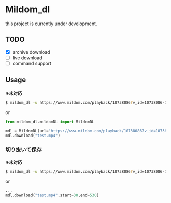 # Mildom_dl

this project is currently under development.


## TODO
- [x] archive download
- [ ] live download
- [ ] command support

## Usage

**※未対応**
```bash
$ mildom_dl -u https://www.mildom.com/playback/10738086?v_id=10738086-1598025891 -o out.mp4
```

or 

```py
from mildom_dl.mildomDL import MildomDL

mdl = MildomDL(url="https://www.mildom.com/playback/10738086?v_id=10738086-1598025891")
mdl.download("test.mp4")
```

### 切り抜いて保存

**※未対応**
```bash
$ mildom_dl -u https://www.mildom.com/playback/10738086?v_id=10738086-1598025891 -s 30 -e 530 -o out.mp4
```
or 
```py
...
mdl.download("test.mp4",start=30,end=530)
```
